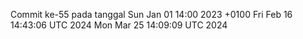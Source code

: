 Commit ke-55 pada tanggal Sun Jan 01 14:00 2023 +0100
Fri Feb 16 14:43:06 UTC 2024
Mon Mar 25 14:09:09 UTC 2024
